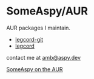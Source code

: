 # SomeAspy/AUR

AUR packages I maintain.

- [legcord-git](https://aur.archlinux.org/packages/legcord-git)
- [legcord](https://aur.archlinux.org/packages/legcord)

contact me at [amb@aspy.dev](mailto:amb@aspy.dev)

[SomeAspy on the AUR](https://aur.archlinux.org/account/SomeAspy)
